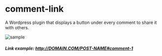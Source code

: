 # comment-link
A Wordpress plugin that displays a button under every comment to share it with others.

![sample](https://user-images.githubusercontent.com/82409174/187276515-a126abbf-9ce3-4e46-a9f5-3271494897db.png)

##### Link example: http://DOMAIN.COM/POST-NAME#comment-1
